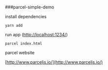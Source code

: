 
###parcel-simple-demo

install dependencies
```
yarn add
```

run app ([http://localhost:1234/](http://localhost:1234/))

```
parcel index.html
```

parcel website

[http://www.parceljs.io/](http://www.parceljs.io/)